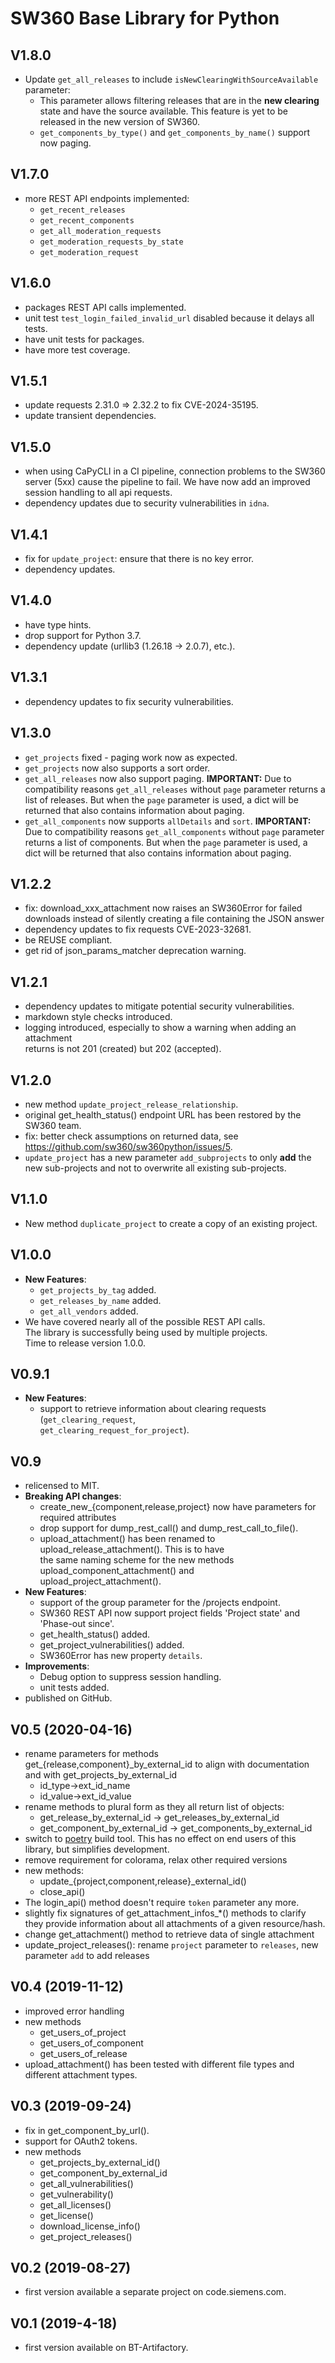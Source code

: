 <!--
# SPDX-FileCopyrightText: (c) 2019-2024 Siemens
# SPDX-License-Identifier: MIT
-->

# SW360 Base Library for Python

## V1.8.0

* Update `get_all_releases` to include `isNewClearingWithSourceAvailable` parameter:
  * This parameter allows filtering releases that are in the **new clearing** state and have
    the source available. This feature is yet to be released in the new version of SW360.
  * `get_components_by_type()` and `get_components_by_name()` support now paging.

## V1.7.0

* more REST API endpoints implemented:
  * `get_recent_releases`
  * `get_recent_components`
  * `get_all_moderation_requests`
  * `get_moderation_requests_by_state`
  * `get_moderation_request`

## V1.6.0

* packages REST API calls implemented.
* unit test `test_login_failed_invalid_url` disabled because it delays all tests.
* have unit tests for packages.
* have more test coverage.

## V1.5.1

* update requests 2.31.0 => 2.32.2 to fix CVE-2024-35195.
* update transient dependencies.

## V1.5.0

* when using CaPyCLI in a CI pipeline, connection problems to the SW360 server (5xx) cause
  the pipeline to fail. We have now add an improved session handling to all api requests.
* dependency updates due to security vulnerabilities in `idna`.

## V1.4.1

* fix for `update_project`: ensure that there is no key error.
* dependency updates.

## V1.4.0

* have type hints.
* drop support for Python 3.7.
* dependency update (urllib3 (1.26.18 -> 2.0.7), etc.).

## V1.3.1

* dependency updates to fix security vulnerabilities.

## V1.3.0

* `get_projects` fixed - paging work now as expected.
* `get_projects` now also supports a sort order.
* `get_all_releases` now also support paging.
  **IMPORTANT:** Due to compatibility reasons `get_all_releases` without `page` parameter returns
  a list of releases. But when the `page` parameter is used, a dict will be returned that also contains
  information about paging.
* `get_all_components` now supports `allDetails` and `sort`.
  **IMPORTANT:** Due to compatibility reasons `get_all_components` without `page` parameter returns
  a list of components. But when the `page` parameter is used, a dict will be returned that also contains
  information about paging.  

## V1.2.2

* fix: download_xxx_attachment now raises an SW360Error for failed downloads
  instead of silently creating a file containing the JSON answer
* dependency updates to fix requests CVE-2023-32681.
* be REUSE compliant.
* get rid of json_params_matcher deprecation warning.

## V1.2.1

* dependency updates to mitigate potential security vulnerabilities.
* markdown style checks introduced.
* logging introduced, especially to show a warning when adding an attachment  
  returns is not 201 (created) but 202 (accepted).

## V1.2.0

* new method `update_project_release_relationship`.
* original get_health_status() endpoint URL has been restored by the SW360 team.
* fix: better check assumptions on returned data, see https://github.com/sw360/sw360python/issues/5.
* `update_project` has a new parameter `add_subprojects` to only **add** the new
  sub-projects and not to overwrite all existing sub-projects.

## V1.1.0

* New method `duplicate_project` to create a copy of an existing project.

## V1.0.0

* **New Features**:
  * `get_projects_by_tag` added.
  * `get_releases_by_name` added.
  * `get_all_vendors` added.
* We have covered nearly all of the possible REST API calls.  
  The library is successfully being used by multiple projects.  
  Time to release version 1.0.0.

## V0.9.1

* **New Features**:
  * support to retrieve information about clearing requests (`get_clearing_request`,  
  `get_clearing_request_for_project`).

## V0.9

* relicensed to MIT.
* **Breaking API changes**:
  * create_new_{component,release,project} now have parameters for required attributes
  * drop support for dump_rest_call() and dump_rest_call_to_file().
  * upload_attachment() has been renamed to upload_release_attachment(). This is to have  
    the same naming scheme for the new methods upload_component_attachment() and  
    upload_project_attachment().
* **New Features**:
  * support of the group parameter for the /projects endpoint.
  * SW360 REST API now support project fields 'Project state' and 'Phase-out since'.
  * get_health_status() added.
  * get_project_vulnerabilities() added.
  * SW360Error has new property `details`.
* **Improvements**:
  * Debug option to suppress session handling.
  * unit tests added.
* published on GitHub.

## V0.5 (2020-04-16)

* rename parameters for methods get_{release,component}_by_external_id
  to align with documentation and with get_projects_by_external_id
  * id_type->ext_id_name
  * id_value->ext_id_value
* rename methods to plural form as they all return list of objects:
  * get_release_by_external_id -> get_releases_by_external_id
  * get_component_by_external_id -> get_components_by_external_id
* switch to [poetry](https://python-poetry.org/) build tool. This has no
  effect on end users of this library, but simplifies development.
* remove requirement for colorama, relax other required versions
* new methods:
  * update_{project,component,release}_external_id()
  * close_api()
* The login_api() method doesn't require `token` parameter any more.
* slightly fix signatures of get_attachment_infos_*() methods to clarify
  they provide information about all attachments of a given resource/hash.
* change get_attachment() method to retrieve data of single attachment
* update_project_releases(): rename `project` parameter to `releases`,
  new parameter `add` to add releases

## V0.4 (2019-11-12)

* improved error handling
* new methods
  * get_users_of_project
  * get_users_of_component
  * get_users_of_release
* upload_attachment() has been tested with different file types
  and different attachment types.

## V0.3 (2019-09-24)

* fix in get_component_by_url().
* support for OAuth2 tokens.
* new methods
  * get_projects_by_external_id()
  * get_component_by_external_id
  * get_all_vulnerabilities()
  * get_vulnerability()
  * get_all_licenses()
  * get_license()
  * download_license_info()
  * get_project_releases()

## V0.2 (2019-08-27)

* first version available a separate project on code.siemens.com.

## V0.1 (2019-4-18)

* first version available on BT-Artifactory.
